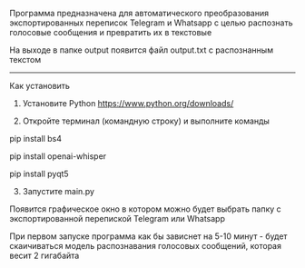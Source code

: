 Программа предназначена для автоматического преобразования экспортированных переписок Telegram и Whatsapp с целью распознать голосовые сообщения и превратить их в текстовые

На выходе в папке output появится файл output.txt с распознанным текстом

---------------------

Как установить

1) Установите Python https://www.python.org/downloads/

2) Откройте терминал (командную строку) и выполните команды

pip install bs4

pip install openai-whisper

pip install pyqt5

3) Запустите main.py

Появится графическое окно в котором можно будет выбрать папку с экспортированной перепиской Telegram или Whatsapp

При первом запуске программа как бы зависнет на 5-10 минут - будет скаичиваться модель распознавания голосовых сообщений, которая весит 2 гигабайта

